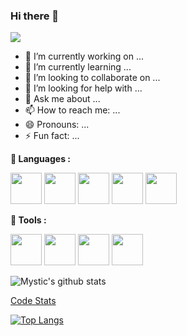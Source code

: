 ### Hi there 👋

![](https://komarev.com/ghpvc/?username=purplemysticx&color=blueviolet)

- 🔭 I’m currently working on ...
- 🌱 I’m currently learning ...
- 👯 I’m looking to collaborate on ...
- 🤔 I’m looking for help with ...
- 💬 Ask me about ...
- 📫 How to reach me: ...
- 😄 Pronouns: ...
- ⚡ Fun fact: ...


**🌱 Languages :**

<code><a href="https://openjdk.java.net/" target="_blank"><img height="50" src="https://www.vectorlogo.zone/logos/java/java-horizontal.svg"></a></code>
<code><a href="https://www.python.org/" target="_blank"><img height="50" src="https://www.vectorlogo.zone/logos/python/python-official.svg"></a></code>
<code><a href="https://en.wikipedia.org/wiki/Bash_(Unix_shell)" target="_blank"><img height="50" src="https://www.vectorlogo.zone/logos/gnu_bash/gnu_bash-official.svg"></a></code>
<code><a href="https://en.cppreference.com/w/" target="_blank"><img height="50" src="https://github.com/actions/starter-workflows/blob/master/icons/c-cpp.svg"></a></code>
<code><a href="https://en.wikipedia.org/wiki/Visual_Basic" target="_blank"><img height="50" src="https://www.vectorlogo.zone/logos/microsoft_vb/microsoft_vb-ar21.svg"></a></code>

**🌱 Tools :**

<code><a href="https://www.jetbrains.com/" target="_blank"><img height="50" src="https://www.vectorlogo.zone/logos/jetbrains/jetbrains-icon.svg"></a></code>
<code><a href="https://www.linux.org/" target="_blank"><img height="50" src="https://www.vectorlogo.zone/logos/linux/linux-ar21.svg"></a></code>
<code><a href="https://www.docker.com/" target="_blank"><img height="50" src="https://www.vectorlogo.zone/logos/docker/docker-official.svg"></a></code>
<code><a href="https://www.openstack.org/" target="_blank"><img height="50" src="https://www.vectorlogo.zone/logos/openstack/openstack-ar21.svg"></a></code>

![Mystic's github stats](https://github-readme-stats.vercel.app/api?username=purplemysticx&show_icons=true&include_all_commits=true)

<a href="https://coderstats.net/github/#purplemysticx" target="_blank">Code Stats</a>

[![Top Langs](https://github-readme-stats.vercel.app/api/top-langs/?username=purplemysticx&langs_count=10&count_private=true&hide=html,css,javascript)](https://github.com/purplemysticx)

